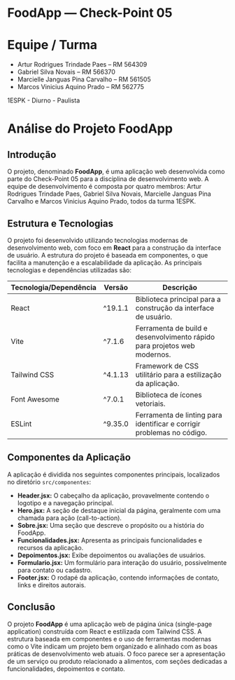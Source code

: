 # FoodApp — Check-Point 05

# Equipe / Turma

- Artur Rodrigues Trindade Paes – RM 564309 
- Gabriel Silva Novais – RM 566370 
- Marcielle Janguas Pina Carvalho – RM 561505
- Marcos Vinicius Aquino Prado – RM 562775

1ESPK - Diurno - Paulista

# Análise do Projeto FoodApp

## Introdução

O projeto, denominado **FoodApp**, é uma aplicação web desenvolvida como parte do Check-Point 05 para a disciplina de desenvolvimento web. A equipe de desenvolvimento é composta por quatro membros: Artur Rodrigues Trindade Paes, Gabriel Silva Novais, Marcielle Janguas Pina Carvalho e Marcos Vinicius Aquino Prado, todos da turma 1ESPK.

## Estrutura e Tecnologias

O projeto foi desenvolvido utilizando tecnologias modernas de desenvolvimento web, com foco em **React** para a construção da interface de usuário. A estrutura do projeto é baseada em componentes, o que facilita a manutenção e a escalabilidade da aplicação. As principais tecnologias e dependências utilizadas são:

| Tecnologia/Dependência | Versão   | Descrição                                                                   |
| ---------------------- | -------- | --------------------------------------------------------------------------- |
| React                  | ^19.1.1  | Biblioteca principal para a construção da interface de usuário.             |
| Vite                   | ^7.1.6   | Ferramenta de build e desenvolvimento rápido para projetos web modernos.    |
| Tailwind CSS           | ^4.1.13  | Framework de CSS utilitário para a estilização da aplicação.              |
| Font Awesome           | ^7.0.1   | Biblioteca de ícones vetoriais.                                             |
| ESLint                 | ^9.35.0  | Ferramenta de linting para identificar e corrigir problemas no código.      |

## Componentes da Aplicação

A aplicação é dividida nos seguintes componentes principais, localizados no diretório `src/componentes`:

- **Header.jsx:** O cabeçalho da aplicação, provavelmente contendo o logotipo e a navegação principal.
- **Hero.jsx:** A seção de destaque inicial da página, geralmente com uma chamada para ação (call-to-action).
- **Sobre.jsx:** Uma seção que descreve o propósito ou a história do FoodApp.
- **Funcionalidades.jsx:** Apresenta as principais funcionalidades e recursos da aplicação.
- **Depoimentos.jsx:** Exibe depoimentos ou avaliações de usuários.
- **Formulario.jsx:** Um formulário para interação do usuário, possivelmente para contato ou cadastro.
- **Footer.jsx:** O rodapé da aplicação, contendo informações de contato, links e direitos autorais.

## Conclusão

O projeto **FoodApp** é uma aplicação web de página única (single-page application) construída com React e estilizada com Tailwind CSS. A estrutura baseada em componentes e o uso de ferramentas modernas como o Vite indicam um projeto bem organizado e alinhado com as boas práticas de desenvolvimento web atuais. O foco parece ser a apresentação de um serviço ou produto relacionado a alimentos, com seções dedicadas a funcionalidades, depoimentos e contato.
